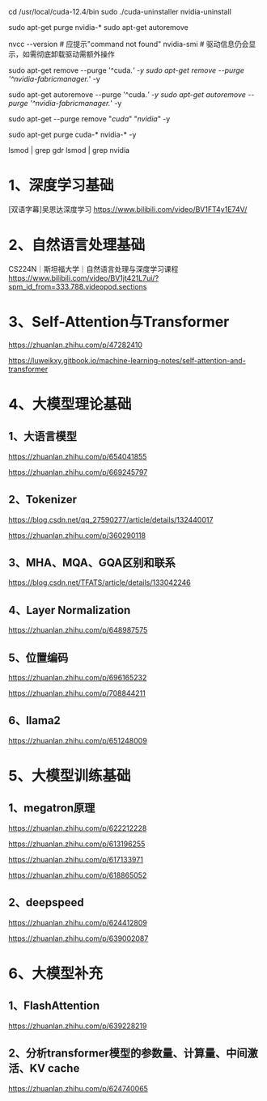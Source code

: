 cd /usr/local/cuda-12.4/bin
sudo ./cuda-uninstaller
nvidia-uninstall

sudo apt-get purge nvidia-*
sudo apt-get autoremove

nvcc --version  # 应提示"command not found"
nvidia-smi      # 驱动信息仍会显示，如需彻底卸载驱动需额外操作

sudo apt-get remove --purge '^cuda.*' -y
sudo apt-get remove --purge '^nvidia-fabricmanager.*' -y

sudo apt-get autoremove --purge '^cuda.*' -y
sudo apt-get autoremove --purge '^nvidia-fabricmanager.*' -y

sudo apt-get --purge remove "*cuda*" "*nvidia*" -y

sudo apt-get purge cuda-* nvidia-* -y


lsmod | grep gdr 
lsmod | grep nvidia 

# 1、深度学习基础

[双语字幕]吴恩达深度学习
https://www.bilibili.com/video/BV1FT4y1E74V/

# 2、自然语言处理基础

CS224N｜斯坦福大学｜自然语言处理与深度学习课程
https://www.bilibili.com/video/BV1jt421L7ui/?spm_id_from=333.788.videopod.sections


# 3、Self-Attention与Transformer

https://zhuanlan.zhihu.com/p/47282410

https://luweikxy.gitbook.io/machine-learning-notes/self-attention-and-transformer

# 4、大模型理论基础

## 1、大语言模型

https://zhuanlan.zhihu.com/p/654041855

https://zhuanlan.zhihu.com/p/669245797

## 2、Tokenizer

https://blog.csdn.net/qq_27590277/article/details/132440017

https://zhuanlan.zhihu.com/p/360290118

## 3、MHA、MQA、GQA区别和联系

https://blog.csdn.net/TFATS/article/details/133042246


## 4、Layer Normalization

https://zhuanlan.zhihu.com/p/648987575

## 5、位置编码

https://zhuanlan.zhihu.com/p/696165232

https://zhuanlan.zhihu.com/p/708844211

## 6、llama2

https://zhuanlan.zhihu.com/p/651248009

# 5、大模型训练基础

## 1、megatron原理

https://zhuanlan.zhihu.com/p/622212228

https://zhuanlan.zhihu.com/p/613196255

https://zhuanlan.zhihu.com/p/617133971

https://zhuanlan.zhihu.com/p/618865052

## 2、deepspeed

https://zhuanlan.zhihu.com/p/624412809

https://zhuanlan.zhihu.com/p/639002087

# 6、大模型补充

## 1、FlashAttention

https://zhuanlan.zhihu.com/p/639228219

## 2、分析transformer模型的参数量、计算量、中间激活、KV cache

https://zhuanlan.zhihu.com/p/624740065
